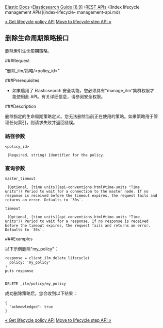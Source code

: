

[Elastic Docs](/guide/) ›[Elasticsearch Guide [8.9]](index.md) ›[REST
APIs](rest-apis.md) ›[Index lifecycle management APIs](index-lifecycle-
management-api.md)

[« Get lifecycle policy API](ilm-get-lifecycle.md) [Move to lifecycle step
API »](ilm-move-to-step.md)

## 删除生命周期策略接口

删除索引生命周期策略。

###Request

"删除_ilm/策略/<policy_id>"

###Prerequisites

* 如果启用了 Elasticsearch 安全功能，您必须具有"manage_ilm"集群权限才能使用此 API。有关详细信息，请参阅安全权限。

###Description

删除指定的生命周期策略定义。您无法删除当前正在使用的策略。如果策略用于管理任何索引，则请求失败并返回错误。

### 路径参数

`<policy_id>`

     (Required, string) Identifier for the policy. 

### 查询参数

`master_timeout`

     (Optional, [time units](api-conventions.html#time-units "Time units")) Period to wait for a connection to the master node. If no response is received before the timeout expires, the request fails and returns an error. Defaults to `30s`. 
`timeout`

     (Optional, [time units](api-conventions.html#time-units "Time units")) Period to wait for a response. If no response is received before the timeout expires, the request fails and returns an error. Defaults to `30s`. 

###Examples

以下示例删除"my_policy"：

    
    
    response = client.ilm.delete_lifecycle(
      policy: 'my_policy'
    )
    puts response
    
    
    DELETE _ilm/policy/my_policy

成功删除策略后，您会收到以下结果：

    
    
    {
      "acknowledged": true
    }

[« Get lifecycle policy API](ilm-get-lifecycle.md) [Move to lifecycle step
API »](ilm-move-to-step.md)
